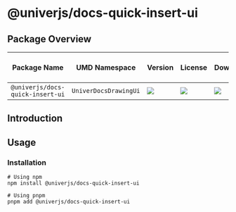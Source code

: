 # @univerjs/docs-quick-insert-ui

## Package Overview

| Package Name | UMD Namespace | Version | License | Downloads | Contains CSS | Contains i18n locales |
| --- | --- | --- | --- | --- | :---: | :---: |
| `@univerjs/docs-quick-insert-ui` | `UniverDocsDrawingUi` | [![][npm-version-shield]][npm-version-link] | ![][npm-license-shield] | ![][npm-downloads-shield] | ⭕️ | ⭕️ |

## Introduction

## Usage

### Installation

```shell
# Using npm
npm install @univerjs/docs-quick-insert-ui

# Using pnpm
pnpm add @univerjs/docs-quick-insert-ui
```

<!-- Links -->
[npm-version-shield]: https://img.shields.io/npm/v/@univerjs/docs-quick-insert-ui?style=flat-square
[npm-version-link]: https://npmjs.com/package/@univerjs/docs-quick-insert-ui
[npm-license-shield]: https://img.shields.io/npm/l/@univerjs/docs-quick-insert-ui?style=flat-square
[npm-downloads-shield]: https://img.shields.io/npm/dm/@univerjs/docs-quick-insert-ui?style=flat-square
